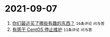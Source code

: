 # 2021-09-07

1. [你们最近买了哪些有趣的东西？](https://www.v2ex.com/t/800284) `16条评论` `问与答`
1. [有感于 CentOS 停止维护](https://www.v2ex.com/t/800283) `11条评论` `问与答`
